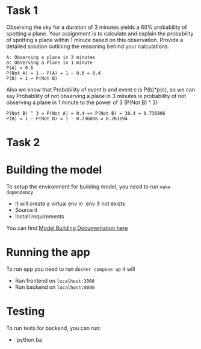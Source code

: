# Task 1
Observing the sky for a duration of 3 minutes yields a 60% probability of spotting a plane. Your assignment is to calculate and explain the probability of spotting a plane within 1 minute based on this observation. Provide a detailed solution outlining the reasoning behind your calculations.
```
A: Observing a plane in 3 minutes
B: Observing a Plane in 1 minute
P(A) = 0.6
P(Not A) = 1 – P(A) = 1 – 0.6 = 0.4
P(B) = 1 – P(Not B)
```
Also we know that Probability of event b and event c is P(b)*p(c), so we can say Probability of not observing a plane in 3 minutes is probability of not observing a plane in 1 minute to the power of 3 (P(Not B) ^ 3) 

```
P(Not B) ^ 3 = P(Not A) = 0.4 => P(Not B) = 30.4 = 0.736806
P(B) = 1 – P(Not B) = 1 - 0.736806 = 0.263194
```
# Task 2

# Building the model
To setup the environment for building model, you need to run `make dependency`
- It will create a virtual env in .env if not exists
- Source it
- Install requirements

You can find [Model Building Documentation here](IDClassification.ipynb) 

# Running the app
To run app you need to run `docker compose up` it will
- Run frontend on `localhost:3000`
- Run backend on `localhost:8000`


# Testing
To run tests for backend, you can run:
- `python ba